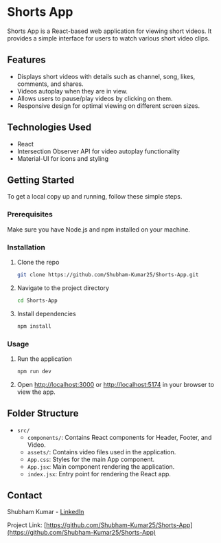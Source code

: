 # Shorts App

Shorts App is a React-based web application for viewing short videos. It provides a simple interface for users to watch various short video clips.

## Features

- Displays short videos with details such as channel, song, likes, comments, and shares.
- Videos autoplay when they are in view.
- Allows users to pause/play videos by clicking on them.
- Responsive design for optimal viewing on different screen sizes.

## Technologies Used

- React
- Intersection Observer API for video autoplay functionality
- Material-UI for icons and styling

## Getting Started

To get a local copy up and running, follow these simple steps.

### Prerequisites

Make sure you have Node.js and npm installed on your machine.

### Installation

1. Clone the repo
   ```sh
   git clone https://github.com/Shubham-Kumar25/Shorts-App.git
   ```
2. Navigate to the project directory
   ```sh
   cd Shorts-App
   ```
3. Install dependencies
   ```sh
   npm install
   ```

### Usage

1. Run the application
   ```sh
   npm run dev
   ```
2. Open [http://localhost:3000](http://localhost:3000) or [http://localhost:5174](http://localhost:5174) in your browser to view the app.

## Folder Structure

- `src/`
  - `components/`: Contains React components for Header, Footer, and Video.
  - `assets/`: Contains video files used in the application.
  - `App.css`: Styles for the main App component.
  - `App.jsx`: Main component rendering the application.
  - `index.jsx`: Entry point for rendering the React app.


## Contact

Shubham Kumar - [LinkedIn](https://www.linkedin.com/in/shubham-sharmaaaa/)

Project Link: [https://github.com/Shubham-Kumar25/Shorts-App](https://github.com/Shubham-Kumar25/Shorts-App)
